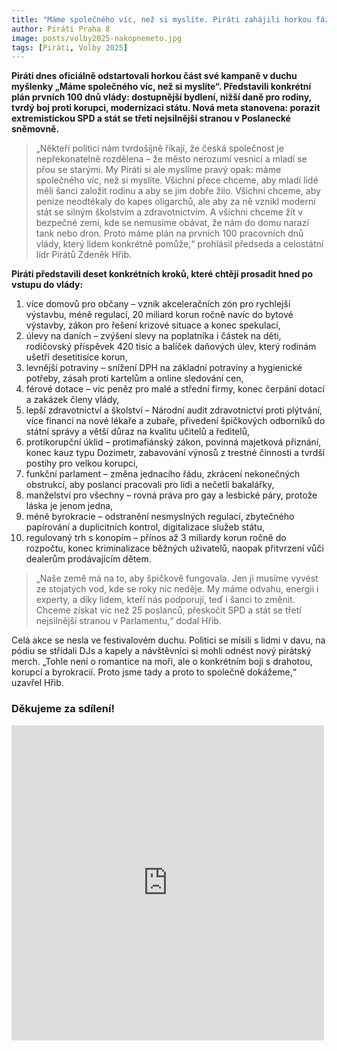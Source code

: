 ```yaml
---
title: "Máme společného víc, než si myslíte. Piráti zahájili horkou fázi kampaně do Sněmovny!"
author: Piráti Praha 8
image: posts/volby2025-nakopnemeto.jpg
tags: [Piráti, Volby 2025]
---
```



**Piráti dnes oficiálně odstartovali horkou část své kampaně v duchu myšlenky „Máme společného víc, než si myslíte“. Představili konkrétní plán prvních 100 dnů vlády: dostupnější bydlení, nižší daně pro rodiny, tvrdý boj proti korupci, modernizaci státu. Nová meta stanovena: porazit extremistickou SPD a stát se třetí nejsilnější stranou v Poslanecké sněmovně.**

>„Někteří politici nám tvrdošíjně říkají, že česká společnost je nepřekonatelně rozdělena – že město nerozumí vesnici a mladí se přou se starými. My Piráti si ale myslíme pravý opak: máme společného víc, než si myslíte. Všichni přece chceme, aby mladí lidé měli šanci založit rodinu a aby se jim dobře žilo. Všichni chceme, aby peníze neodtékaly do kapes oligarchů, ale aby za ně vznikl moderní stát se silným školstvím a zdravotnictvím. A všichni chceme žít v bezpečné zemi, kde se nemusíme obávat, že nám do domu narazí tank nebo dron. Proto máme plán na prvních 100 pracovních dnů vlády, který lidem konkrétně pomůže,“ prohlásil předseda a celostátní lídr Pirátů Zdeněk Hřib.

**Piráti představili deset konkrétních kroků, které chtějí prosadit hned po vstupu do vlády:**
1. více domovů pro občany – vznik akceleračních zón pro rychlejší výstavbu, méně regulací, 20 miliard korun ročně navíc do bytové výstavby, zákon pro řešení krizové situace a konec spekulací,
2. úlevy na daních – zvýšení slevy na poplatníka i částek na děti, rodičovský příspěvek 420 tisíc a balíček daňových úlev, který rodinám ušetří desetitisíce korun,
3. levnější potraviny – snížení DPH na základní potraviny a hygienické potřeby, zásah proti kartelům a online sledování cen,
4. férové dotace – víc peněz pro malé a střední firmy, konec čerpání dotací a zakázek členy vlády,
5. lepší zdravotnictví a školství – Národní audit zdravotnictví proti plýtvání, více financí na nové lékaře a zubaře, přivedení špičkových odborníků do státní správy a větší důraz na kvalitu učitelů a ředitelů,
6. protikorupční úklid – protimafiánský zákon, povinná majetková přiznání, konec kauz typu Dozimetr, zabavování výnosů z trestné činnosti a tvrdší postihy pro velkou korupci,
7. funkční parlament – změna jednacího řádu, zkrácení nekonečných obstrukcí, aby poslanci pracovali pro lidi a nečetli bakalářky,
8. manželství pro všechny – rovná práva pro gay a lesbické páry, protože láska je jenom jedna,
9. méně byrokracie – odstranění nesmyslných regulací, zbytečného papírování a duplicitních kontrol, digitalizace služeb státu,
10. regulovaný trh s konopím – přínos až 3 miliardy korun ročně do rozpočtu, konec kriminalizace běžných uživatelů, naopak přitvrzení vůči dealerům prodávajícím dětem.

>„Naše země má na to, aby špičkově fungovala. Jen ji musíme vyvést ze stojatých vod, kde se roky nic neděje. My máme odvahu, energii i experty, a díky lidem, kteří nás podporují, teď i šanci to změnit. Chceme získat víc než 25 poslanců, přeskočit SPD a stát se třetí nejsilnější stranou v Parlamentu,“ dodal Hřib.

Celá akce se nesla ve festivalovém duchu. Politici se mísili s lidmi v davu, na pódiu se střídali DJs a kapely a návštěvníci si mohli odnést nový pirátský merch. „Tohle není o romantice na moři, ale o konkrétním boji s drahotou, korupcí a byrokracií. Proto jsme tady a proto to společně dokážeme,“ uzavřel Hřib.

### Děkujeme za sdílení!

<iframe src="https://www.facebook.com/plugins/post.php?href=https%3A%2F%2Fwww.facebook.com%2Fpiratipraha8%2Fposts%2Fpfbid02aVpJ1eoZA7H5XexNJzdRSmtmsVogBwpn7GmzCwkQ4BAFHdCc4nWF36uTQcxbKvwFl&show_text=true&width=500" width="500" height="504" style="border:none;overflow:hidden" scrolling="no" frameborder="0" allowfullscreen="true" allow="autoplay; clipboard-write; encrypted-media; picture-in-picture; web-share"></iframe>
